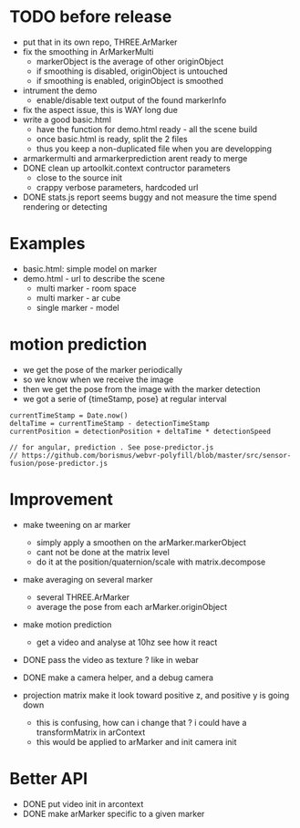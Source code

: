 # TODO before release
- put that in its own repo, THREE.ArMarker
- fix the smoothing in ArMarkerMulti
  - markerObject is the average of other originObject
  - if smoothing is disabled, originObject is untouched
  - if smoothing is enabled, originObject is smoothed
- intrument the demo
  - enable/disable text output of the found markerInfo
- fix the aspect issue, this is WAY long due
- write a good basic.html
  - have the function for demo.html ready - all the scene build
  - once basic.html is ready, split the 2 files
  - thus you keep a non-duplicated file when you are developping
- armarkermulti and armarkerprediction arent ready to merge
- DONE clean up artoolkit.context contructor parameters
  - close to the source init
  - crappy verbose parameters, hardcoded url
- DONE stats.js report seems buggy and not measure the time spend rendering or detecting

# Examples
- basic.html: simple model on marker
- demo.html - url to describe the scene
  - multi marker - room space
  - multi marker - ar cube
  - single marker - model

# motion prediction
- we get the pose of the marker periodically
- so we know when we receive the image
- then we get the pose from the image with the marker detection
- we got a serie of {timeStamp, pose} at regular interval

```
currentTimeStamp = Date.now()
deltaTime = currentTimeStamp - detectionTimeStamp
currentPosition = detectionPosition + deltaTime * detectionSpeed

// for angular, prediction . See pose-predictor.js
// https://github.com/borismus/webvr-polyfill/blob/master/src/sensor-fusion/pose-predictor.js
```

# Improvement
- make tweening on ar marker
  - simply apply a smoothen on the arMarker.markerObject
  - cant not be done at the matrix level
  - do it at the position/quaternion/scale with matrix.decompose
- make averaging on several marker
  - several THREE.ArMarker
  - average the pose from each arMarker.originObject
- make motion prediction
  - get a video and analyse at 10hz see how it react
- DONE pass the video as texture ? like in webar
- DONE make a camera helper, and a debug camera

- projection matrix make it look toward positive z, and positive y is going down
  - this is confusing, how can i change that ? i could have a transformMatrix in arContext
  - this would be applied to arMarker and init camera init


# Better API
- DONE put video init in arcontext
- DONE make arMarker specific to a given marker

